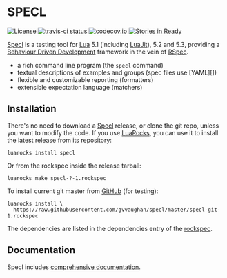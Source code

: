 SPECL
=====

[![License](http://img.shields.io/:license-mit-blue.svg)](https://mit-license.org)
[![travis-ci status](https://secure.travis-ci.org/gvvaughan/specl.png?branch=master)](https://travis-ci.org/gvvaughan/specl/builds)
[![codecov.io](https://codecov.io/github/gvvaughan/specl/coverage.svg?branch=master)](https://codecov.io/github/gvvaughan/specl?branch=master)
[![Stories in Ready](https://badge.waffle.io/gvvaughan/specl.png?label=ready&title=Ready)](https://waffle.io/gvvaughan/specl)

[Specl][] is a testing tool for [Lua][] 5.1 (including [LuaJit][]), 5.2
and 5.3, providing a [Behaviour Driven Development][BDD] framework in the
vein of [RSpec][].

 * a rich command line program (the `specl` command)
 * textual descriptions of examples and groups (spec files use [YAML][])
 * flexible and customizable reporting (formatters)
 * extensible expectation language (matchers)

Installation
------------

There's no need to download a [Specl][] release, or clone the git repo,
unless you want to modify the code.  If you use [LuaRocks][], you can
use it to install the latest release from its repository:

    luarocks install specl

Or from the rockspec inside the release tarball:

    luarocks make specl-?-1.rockspec

To install current git master from [GitHub][specl] (for testing):

    luarocks install \
      https://raw.githubusercontent.com/gvvaughan/specl/master/specl-git-1.rockspec

The dependencies are listed in the dependencies entry of the 
[rockspec][depends].


Documentation
-------------

Specl includes [comprehensive documentation][github.io].


[bdd]:       https://en.wikipedia.org/wiki/Behavior-driven_development
[github.io]: https://gvvaughan.github.io/specl
[install]:   https://raw.github.com/gvvaughan/specl/release/INSTALL
[lua]:       https://www.lua.org
[luajit]:    https://luajit.org
[luarocks]:  https://www.luarocks.org
[rspec]:     https://github.com/rspec/rspec
[specl]:     https://github.com/gvvaughan/specl
[depends]:   https://github.com/gvvaughan/specl/blob/master/specl-git-1.rockspec#L28
